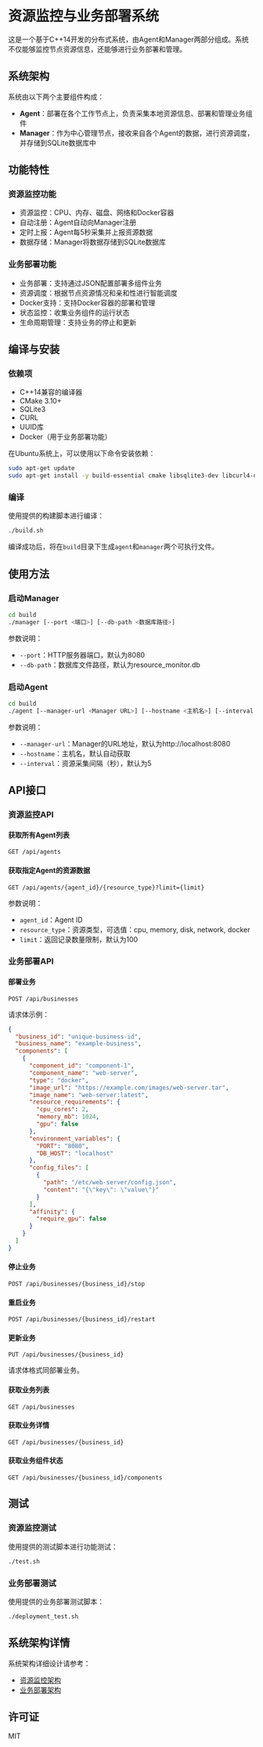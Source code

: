 # 资源监控与业务部署系统

这是一个基于C++14开发的分布式系统，由Agent和Manager两部分组成。系统不仅能够监控节点资源信息，还能够进行业务部署和管理。

## 系统架构

系统由以下两个主要组件构成：

- **Agent**：部署在各个工作节点上，负责采集本地资源信息、部署和管理业务组件
- **Manager**：作为中心管理节点，接收来自各个Agent的数据，进行资源调度，并存储到SQLite数据库中

## 功能特性

### 资源监控功能
- 资源监控：CPU、内存、磁盘、网络和Docker容器
- 自动注册：Agent自动向Manager注册
- 定时上报：Agent每5秒采集并上报资源数据
- 数据存储：Manager将数据存储到SQLite数据库

### 业务部署功能
- 业务部署：支持通过JSON配置部署多组件业务
- 资源调度：根据节点资源情况和亲和性进行智能调度
- Docker支持：支持Docker容器的部署和管理
- 状态监控：收集业务组件的运行状态
- 生命周期管理：支持业务的停止和更新

## 编译与安装

### 依赖项

- C++14兼容的编译器
- CMake 3.10+
- SQLite3
- CURL
- UUID库
- Docker（用于业务部署功能）

在Ubuntu系统上，可以使用以下命令安装依赖：

```bash
sudo apt-get update
sudo apt-get install -y build-essential cmake libsqlite3-dev libcurl4-openssl-dev uuid-dev docker.io
```

### 编译

使用提供的构建脚本进行编译：

```bash
./build.sh
```

编译成功后，将在`build`目录下生成`agent`和`manager`两个可执行文件。

## 使用方法

### 启动Manager

```bash
cd build
./manager [--port <端口>] [--db-path <数据库路径>]
```

参数说明：
- `--port`：HTTP服务器端口，默认为8080
- `--db-path`：数据库文件路径，默认为resource_monitor.db

### 启动Agent

```bash
cd build
./agent [--manager-url <Manager URL>] [--hostname <主机名>] [--interval <采集间隔>]
```

参数说明：
- `--manager-url`：Manager的URL地址，默认为http://localhost:8080
- `--hostname`：主机名，默认自动获取
- `--interval`：资源采集间隔（秒），默认为5

## API接口

### 资源监控API

#### 获取所有Agent列表

```
GET /api/agents
```

#### 获取指定Agent的资源数据

```
GET /api/agents/{agent_id}/{resource_type}?limit={limit}
```

参数说明：
- `agent_id`：Agent ID
- `resource_type`：资源类型，可选值：cpu, memory, disk, network, docker
- `limit`：返回记录数量限制，默认为100

### 业务部署API

#### 部署业务

```
POST /api/businesses
```

请求体示例：
```json
{
  "business_id": "unique-business-id",
  "business_name": "example-business",
  "components": [
    {
      "component_id": "component-1",
      "component_name": "web-server",
      "type": "docker",
      "image_url": "https://example.com/images/web-server.tar",
      "image_name": "web-server:latest",
      "resource_requirements": {
        "cpu_cores": 2,
        "memory_mb": 1024,
        "gpu": false
      },
      "environment_variables": {
        "PORT": "8080",
        "DB_HOST": "localhost"
      },
      "config_files": [
        {
          "path": "/etc/web-server/config.json",
          "content": "{\"key\": \"value\"}"
        }
      ],
      "affinity": {
        "require_gpu": false
      }
    }
  ]
}
```

#### 停止业务

```
POST /api/businesses/{business_id}/stop
```

#### 重启业务

```
POST /api/businesses/{business_id}/restart
```

#### 更新业务

```
PUT /api/businesses/{business_id}
```

请求体格式同部署业务。

#### 获取业务列表

```
GET /api/businesses
```

#### 获取业务详情

```
GET /api/businesses/{business_id}
```

#### 获取业务组件状态

```
GET /api/businesses/{business_id}/components
```

## 测试

### 资源监控测试

使用提供的测试脚本进行功能测试：

```bash
./test.sh
```

### 业务部署测试

使用提供的业务部署测试脚本：

```bash
./deployment_test.sh
```

## 系统架构详情

系统架构详细设计请参考：
- [资源监控架构](docs/system_architecture.md)
- [业务部署架构](docs/deployment/deployment_architecture.md)

## 许可证

MIT
